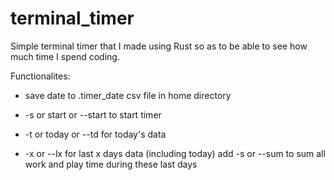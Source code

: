 # terminal_timer
Simple terminal timer that I made using Rust so as to be able to see how much time I spend coding.

Functionalites:
- save date to .timer_date csv file in home directory

- -s or start or --start to start timer
- -t or today or --td for today's data
- -x or --lx for last x days data (including today)
  add -s or --sum to sum all work and play time during these last days

